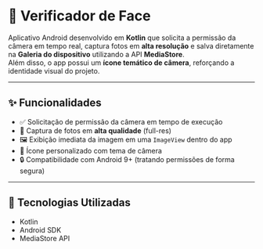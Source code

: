 # 📸 Verificador de Face

Aplicativo Android desenvolvido em **Kotlin** que solicita a permissão da câmera em tempo real, captura fotos em **alta resolução** e salva diretamente na **Galeria do dispositivo** utilizando a API **MediaStore**.  
Além disso, o app possui um **ícone temático de câmera**, reforçando a identidade visual do projeto.

---

## ✨ Funcionalidades

- ✅ Solicitação de permissão da câmera em tempo de execução  
- 📸 Captura de fotos em **alta qualidade** (full-res)  
- 🖼️ Exibição imediata da imagem em uma `ImageView` dentro do app  
- 🎨 Ícone personalizado com tema de câmera  
- 🔒 Compatibilidade com Android 9+ (tratando permissões de forma segura)

---

## 🔧 Tecnologias Utilizadas

- Kotlin
- Android SDK
- MediaStore API
